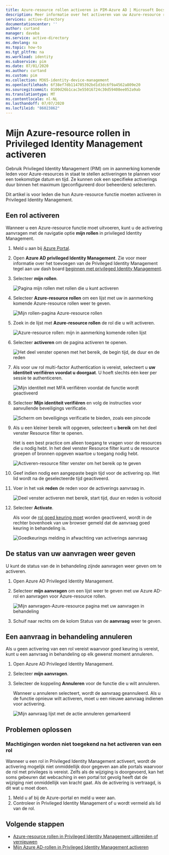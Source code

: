 ```yaml
---
title: Azure-resource rollen activeren in PIM-Azure AD | Microsoft Docs
description: Meer informatie over het activeren van uw Azure-resource rollen in Azure AD Privileged Identity Management (PIM).
services: active-directory
documentationcenter: ''
author: curtand
manager: daveba
ms.service: active-directory
ms.devlang: na
ms.topic: how-to
ms.tgt_pltfrm: na
ms.workload: identity
ms.subservice: pim
ms.date: 07/01/2020
ms.author: curtand
ms.custom: pim
ms.collection: M365-identity-device-management
ms.openlocfilehash: 6f38ef7db114705392bd1d3dc6f9a4562a809e20
ms.sourcegitcommit: 0100d26b1cac3e55016724c30d59408ee052a9ab
ms.translationtype: MT
ms.contentlocale: nl-NL
ms.lasthandoff: 07/07/2020
ms.locfileid: "86023862"
---
```

# <a name="activate-my-azure-resource-roles-in-privileged-identity-management"></a>Mijn Azure-resource rollen in Privileged Identity Management activeren

Gebruik Privileged Identity Management (PIM) om in aanmerking komende leden voor Azure-resources in staat te stellen activeringen te plannen voor een toekomstige datum en tijd. Ze kunnen ook een specifieke activerings duur binnen het maximum (geconfigureerd door beheerders) selecteren.

Dit artikel is voor leden die hun Azure-resource functie moeten activeren in Privileged Identity Management.

## <a name="activate-a-role"></a>Een rol activeren

Wanneer u een Azure-resource functie moet uitvoeren, kunt u de activering aanvragen met de navigatie optie **mijn rollen** in privileged Identity Management.

1. Meld u aan bij [Azure Portal](https://portal.azure.com/).

1. Open **Azure AD privileged Identity Management**. Zie voor meer informatie over het toevoegen van de Privileged Identity Management tegel aan uw dash board [beginnen met privileged Identity Management](pim-getting-started.md).

1. Selecteer **mijn rollen**.

    ![Pagina mijn rollen met rollen die u kunt activeren](./media/pim-resource-roles-activate-your-roles/resources-my-roles.png)

1. Selecteer **Azure-resource rollen** om een lijst met uw in aanmerking komende Azure-resource rollen weer te geven.

   ![Mijn rollen-pagina Azure-resource rollen](./media/pim-resource-roles-activate-your-roles/resources-my-roles-azure-resources.png)

1. Zoek in de lijst met **Azure-resource rollen** de rol die u wilt activeren.

    ![Azure-resource rollen: mijn in aanmerking komende rollen lijst](./media/pim-resource-roles-activate-your-roles/resources-my-roles-activate.png)

1. Selecteer **activeren** om de pagina activeren te openen.

     ![Het deel venster openen met het bereik, de begin tijd, de duur en de reden](./media/pim-resource-roles-activate-your-roles/azure-role-eligible-activate.png)

1. Als voor uw rol multi-factor Authentication is vereist, selecteert u **uw identiteit verifiëren voordat u doorgaat**. U hoeft slechts één keer per sessie te authenticeren.

    ![Mijn identiteit met MFA verifiëren voordat de functie wordt geactiveerd](./media/pim-resource-roles-activate-your-roles/resources-my-roles-mfa.png)

1. Selecteer **Mijn identiteit verifiëren** en volg de instructies voor aanvullende beveiligings verificatie.

    ![Scherm om beveiligings verificatie te bieden, zoals een pincode](./media/pim-resource-roles-activate-your-roles/resources-mfa-enter-code.png)

1. Als u een kleiner bereik wilt opgeven, selecteert u **bereik** om het deel venster Resource filter te openen.

    Het is een best practice om alleen toegang te vragen voor de resources die u nodig hebt. In het deel venster Resource filter kunt u de resource groepen of bronnen opgeven waartoe u toegang nodig hebt.

    ![Activeren-resource filter venster om het bereik op te geven](./media/pim-resource-roles-activate-your-roles/resources-my-roles-resource-filter.png)

1. Geef indien nodig een aangepaste begin tijd voor de activering op. Het lid wordt na de geselecteerde tijd geactiveerd.

1. Voer in het vak **reden** de reden voor de activerings aanvraag in.

    ![Deel venster activeren met bereik, start tijd, duur en reden is voltooid](./media/pim-resource-roles-activate-your-roles/resources-my-roles-activate-done.png)

1. Selecteer **Activate**.

    Als voor de [rol goed keuring moet](pim-resource-roles-approval-workflow.md) worden geactiveerd, wordt in de rechter bovenhoek van uw browser gemeld dat de aanvraag goed keuring in behandeling is.

    ![Goedkeurings melding in afwachting van activerings aanvraag](./media/pim-resource-roles-activate-your-roles/resources-my-roles-activate-notification.png)

## <a name="view-the-status-of-your-requests"></a>De status van uw aanvragen weer geven

U kunt de status van de in behandeling zijnde aanvragen weer geven om te activeren.

1. Open Azure AD Privileged Identity Management.

1. Selecteer **mijn aanvragen** om een lijst weer te geven met uw Azure AD-rol en aanvragen voor Azure-resource rollen.

    ![Mijn aanvragen-Azure-resource pagina met uw aanvragen in behandeling](./media/pim-resource-roles-activate-your-roles/resources-my-requests.png)

1. Schuif naar rechts om de kolom Status van de **aanvraag** weer te geven.

## <a name="cancel-a-pending-request"></a>Een aanvraag in behandeling annuleren

Als u geen activering van een rol vereist waarvoor goed keuring is vereist, kunt u een aanvraag in behandeling op elk gewenst moment annuleren.

1. Open Azure AD Privileged Identity Management.

1. Selecteer **mijn aanvragen**.

1. Selecteer de koppeling **Annuleren** voor de functie die u wilt annuleren.

    Wanneer u annuleren selecteert, wordt de aanvraag geannuleerd. Als u de functie opnieuw wilt activeren, moet u een nieuwe aanvraag indienen voor activering.

   ![Mijn aanvraag lijst met de actie annuleren gemarkeerd](./media/pim-resource-roles-activate-your-roles/resources-my-requests-cancel.png)

## <a name="troubleshoot"></a>Problemen oplossen

### <a name="permissions-are-not-granted-after-activating-a-role"></a>Machtigingen worden niet toegekend na het activeren van een rol

Wanneer u een rol in Privileged Identity Management activeert, wordt de activering mogelijk niet onmiddellijk door gegeven aan alle portals waarvoor de rol met privileges is vereist. Zelfs als de wijziging is doorgevoerd, kan het soms gebeuren dat webcaching in een portal tot gevolg heeft dat de wijziging niet onmiddellijk van kracht gaat. Als de activering is vertraagd, is dit wat u moet doen.

1. Meld u af bij de Azure-portal en meld u weer aan.
1. Controleer in Privileged Identity Management of u wordt vermeld als lid van de rol.

## <a name="next-steps"></a>Volgende stappen

- [Azure-resource rollen in Privileged Identity Management uitbreiden of vernieuwen](pim-resource-roles-renew-extend.md)
- [Mijn Azure AD-rollen in Privileged Identity Management activeren](pim-how-to-activate-role.md)
